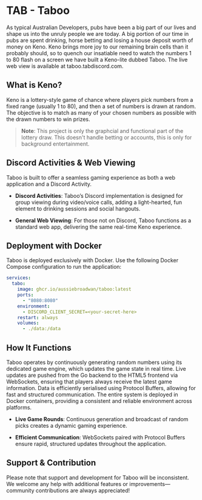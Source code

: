 # TAB - Taboo

As typical Australian Developers, pubs have been a big part of our lives and 
shape us into the unruly people we are today. A big portion of our time in
pubs are spent drinking, horse betting and losing a house deposit worth of 
money on Keno. Keno brings more joy to our remaining brain cells than it 
probably should, so to quench our insatiable need to watch the numbers 1 to
80 flash on a screen we have built a Keno-lite dubbed Taboo. The live web 
view is available at taboo.tabdiscord.com.

## What is Keno?

Keno is a lottery-style game of chance where players pick numbers from a fixed
range (usually 1 to 80), and then a set of numbers is drawn at random. The 
objective is to match as many of your chosen numbers as possible with the 
drawn numbers to win prizes.

> **Note**: This project is only the graphcial and functional part of the 
>           lottery draw. This doesn't handle betting or accounts, this is
>           only for background entertainment.

## Discord Activities & Web Viewing

Taboo is built to offer a seamless gaming experience as both a web 
application and a Discord Activity.

- **Discord Activities**:
    Taboo’s Discord implementation is designed for group viewing during 
    video/voice calls, adding a light-hearted, fun element to drinking sessions
    and social hangouts.

- **General Web Viewing**:
    For those not on Discord, Taboo functions as a standard web app, delivering
    the same real-time Keno experience.

## Deployment with Docker

Taboo is deployed exclusively with Docker. Use the following Docker Compose 
configuration to run the application:

```yaml
services:
  tabo:
    image: ghcr.io/aussiebroadwan/taboo:latest
    ports:
      - "8080:8080"
    environment:
      - DISCORD_CLIENT_SECRET=<your-secret-here>
    restart: always
    volumes:
      - ./data:/data
```

## How It Functions

Taboo operates by continuously generating random numbers using its dedicated 
game engine, which updates the game state in real time. Live updates are 
pushed from the Go backend to the HTML5 frontend via WebSockets, ensuring 
that players always receive the latest game information. Data is efficiently 
serialised using Protocol Buffers, allowing for fast and structured 
communication. The entire system is deployed in Docker containers, providing a 
consistent and reliable environment across platforms.

- **Live Game Rounds**: Continuous generation and broadcast of random picks 
    creates a dynamic gaming experience.

- **Efficient Communication**: WebSockets paired with Protocol Buffers ensure
    rapid, structured updates throughout the application.

## Support & Contribution

Please note that support and development for Taboo will be inconsistent. We 
welcome any help with additional features or improvements—community 
contributions are always appreciated!
